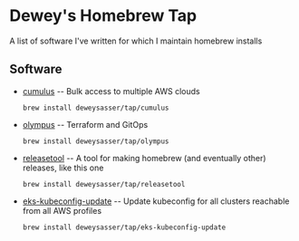 # Dewey's Homebrew Tap

A list of software I've written for which I maintain homebrew installs

## Software

* [cumulus](https://github.com/deweysasser/cumulus) -- Bulk access to multiple AWS clouds

  ```brew install deweysasser/tap/cumulus```


* [olympus](https://github.com/deweysasser/olympus) -- Terraform and GitOps

  ```brew install deweysasser/tap/olympus```


* [releasetool](https://github.com/deweysasser/releasetool) -- A tool for making homebrew (and eventually other) releases, like this one

  ```brew install deweysasser/tap/releasetool```


* [eks-kubeconfig-update](https://github.com/deweysasser/eks-kubeconfig-update) -- Update kubeconfig for all clusters reachable from all AWS profiles

  ```brew install deweysasser/tap/eks-kubeconfig-update```

